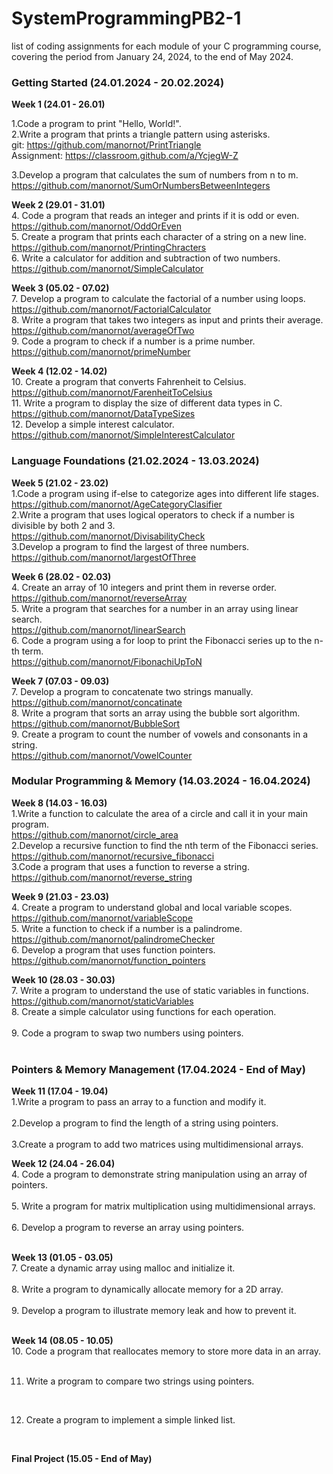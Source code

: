 # SystemProgrammingPB2-1
list of coding assignments for each module of your C programming course, covering the period from January 24, 2024, to the end of May 2024.

### Getting Started (24.01.2024 - 20.02.2024)<br />
**Week 1 (24.01 - 26.01)**<br />

1.Code a program to print "Hello, World!". <br />
2.Write a program that prints a triangle pattern using asterisks. <br />
git: https://github.com/manornot/PrintTriangle <br />
Assignment: https://classroom.github.com/a/YcjegW-Z <br />

3.Develop a program that calculates the sum of numbers from n to m.<br />
https://github.com/manornot/SumOrNumbersBetweenIntegers <br />

**Week 2 (29.01 - 31.01)** <br />
4. Code a program that reads an integer and prints if it is odd or even. <br />
https://github.com/manornot/OddOrEven <br />
5. Create a program that prints each character of a string on a new line. <br />
https://github.com/manornot/PrintingChracters <br />
6. Write a calculator for addition and subtraction of two numbers. <br />
https://github.com/manornot/SimpleCalculator <br />

**Week 3 (05.02 - 07.02)** <br />
7. Develop a program to calculate the factorial of a number using loops. <br />
https://github.com/manornot/FactorialCalculator <br />
8. Write a program that takes two integers as input and prints their average. <br />
https://github.com/manornot/averageOfTwo <br />
9. Code a program to check if a number is a prime number. <br />
https://github.com/manornot/primeNumber <br />

**Week 4 (12.02 - 14.02)** <br />
10. Create a program that converts Fahrenheit to Celsius. <br />
https://github.com/manornot/FarenheitToCelsius <br />
11. Write a program to display the size of different data types in C. <br />
https://github.com/manornot/DataTypeSizes <br />
12. Develop a simple interest calculator. <br />
https://github.com/manornot/SimpleInterestCalculator <br />

### Language Foundations (21.02.2024 - 13.03.2024) <br />
**Week 5 (21.02 - 23.02)** <br />
1.Code a program using if-else to categorize ages into different life stages.<br />
https://github.com/manornot/AgeCategoryClasifier <br />
2.Write a program that uses logical operators to check if a number is divisible by both 2 and 3. <br />
https://github.com/manornot/DivisabilityCheck <br />
3.Develop a program to find the largest of three numbers. <br />
https://github.com/manornot/largestOfThree <br />

**Week 6 (28.02 - 02.03)** <br />
4. Create an array of 10 integers and print them in reverse order. <br />
https://github.com/manornot/reverseArray <br />
5. Write a program that searches for a number in an array using linear search. <br />
https://github.com/manornot/linearSearch <br />
6. Code a program using a for loop to print the Fibonacci series up to the n-th term.<br />
https://github.com/manornot/FibonachiUpToN <br />

**Week 7 (07.03 - 09.03)** <br />
7. Develop a program to concatenate two strings manually. <br />
https://github.com/manornot/concatinate <br />
8. Write a program that sorts an array using the bubble sort algorithm. <br />
https://github.com/manornot/BubbleSort <br />
9. Create a program to count the number of vowels and consonants in a string. <br />
https://github.com/manornot/VowelCounter <br />

### Modular Programming & Memory (14.03.2024 - 16.04.2024) <br />
**Week 8 (14.03 - 16.03)** <br />
1.Write a function to calculate the area of a circle and call it in your main program. <br />
https://github.com/manornot/circle_area <br />
2.Develop a recursive function to find the nth term of the Fibonacci series. <br />
https://github.com/manornot/recursive_fibonacci <br />
3.Code a program that uses a function to reverse a string. <br />
https://github.com/manornot/reverse_string <br />

**Week 9 (21.03 - 23.03)** <br />
4. Create a program to understand global and local variable scopes. <br />
https://github.com/manornot/variableScope <br />
5. Write a function to check if a number is a palindrome. <br />
https://github.com/manornot/palindromeChecker <br />
6. Develop a program that uses function pointers. <br />
https://github.com/manornot/function_pointers <br />

**Week 10 (28.03 - 30.03)** <br />
7. Write a program to understand the use of static variables in functions. <br />
https://github.com/manornot/staticVariables <br />
8. Create a simple calculator using functions for each operation. <br />
<br />
9. Code a program to swap two numbers using pointers. <br />
<br />

### Pointers & Memory Management (17.04.2024 - End of May) <br />
**Week 11 (17.04 - 19.04)**<br />
1.Write a program to pass an array to a function and modify it. <br />
<br />
2.Develop a program to find the length of a string using pointers. <br />
<br />
3.Create a program to add two matrices using multidimensional arrays. <br />

**Week 12 (24.04 - 26.04)** <br />
4. Code a program to demonstrate string manipulation using an array of pointers. <br />
<br />
5. Write a program for matrix multiplication using multidimensional arrays. <br />
<br />
6. Develop a program to reverse an array using pointers. <br />
<br />

**Week 13 (01.05 - 03.05)** <br />
7. Create a dynamic array using malloc and initialize it. <br />
<br />
8. Write a program to dynamically allocate memory for a 2D array.<br />
<br />
9. Develop a program to illustrate memory leak and how to prevent it. <br />
<br />

**Week 14 (08.05 - 10.05)** <br />
10. Code a program that reallocates memory to store more data in an array. <br />
<br />

11. Write a program to compare two strings using pointers. <br />
<br />

12. Create a program to implement a simple linked list. <br />
<br />

**Final Project (15.05 - End of May)** <br />
